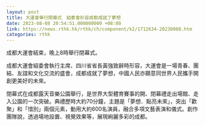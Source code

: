 ```yaml
---
layout: post
title: 大運會舉行閉幕式　組委會形容成都成就了夢想
date: 2023-08-08 20:54:51.000000000 +08:00
link: https://news.rthk.hk/rthk/ch/component/k2/1712634-20230808.htm
categories: rthk
---
```


成都大運會結束，晚上8時舉行閉幕式。

成都大運會組委會執行主席、四川省省長黃強致辭時形容，大運會是一場青春、團結、友誼和文化交流的盛會，成都成就了夢想，中國人民亦願意同世界人民攜手開創更美好的未來。

閉幕式在成都露天音樂公園舉行，是世界大型體育賽事的開、閉幕禮走出場館、走入公園的一次突破。典禮歷時大約70分鐘，主題是「夢想．點亮未來」，突出「歡聚」和「惜別」兩個元素，動用大約600名演員，融合多項文藝表演和儀式。創作團隊說，透過場地設置、視覺效果等，展現絢麗多彩的成都。

